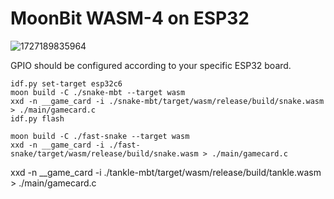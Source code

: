# MoonBit WASM-4 on ESP32

![1727189835964](https://github.com/user-attachments/assets/7b271c2b-14e0-44ce-bc88-7dc4b07546a5)

GPIO should be configured according to your specific ESP32 board.

```
idf.py set-target esp32c6
moon build -C ./snake-mbt --target wasm
xxd -n __game_card -i ./snake-mbt/target/wasm/release/build/snake.wasm > ./main/gamecard.c
idf.py flash
```

```
moon build -C ./fast-snake --target wasm
xxd -n __game_card -i ./fast-snake/target/wasm/release/build/snake.wasm > ./main/gamecard.c
```

xxd -n __game_card -i ./tankle-mbt/target/wasm/release/build/tankle.wasm > ./main/gamecard.c